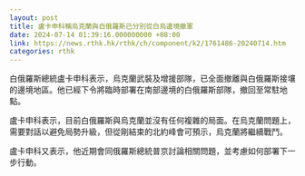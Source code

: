 ```yaml
---
layout: post
title: 盧卡申科稱烏克蘭與白俄羅斯已分別從白烏邊境撤軍
date: 2024-07-14 01:39:16.000000000 +08:00
link: https://news.rthk.hk/rthk/ch/component/k2/1761486-20240714.htm
categories: rthk
---
```


白俄羅斯總統盧卡申科表示，烏克蘭武裝及增援部隊，已全面撤離與白俄羅斯接壤的邊境地區。他已經下令將臨時部署在南部邊境的白俄羅斯部隊，撤回至常駐地點。

盧卡申科表示，目前白俄羅斯與烏克蘭並沒有任何複雜的局面。在烏克蘭問題上，需要對話以避免局勢升級，但從剛結束的北約峰會可預示，烏克蘭將繼續戰鬥。

盧卡申科又表示，他近期會同俄羅斯總統普京討論相關問題，並考慮如何部署下一步行動。
